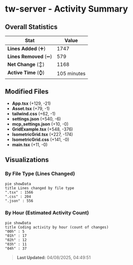 # tw-server - Activity Summary 

## Overall Statistics

| Stat                   | Value                                                             |
| ---------------------- | ----------------------------------------------------------------- |
| **Lines Added** (➕)   | 1747                                          |
| **Lines Removed** (➖) | 579                                        |
| **Net Change** (↕)    | 1168                |
| **Active Time** (⌚)   | 105 minutes |


## Modified Files
- **App.tsx** (+129, -21)
- **Asset.tsx** (+79, -1)
- **tailwind.css** (+62, -1)
- **settings.json** (+540, -6)
- **mcp_settings.json** (+10, -0)
- **GridExample.tsx** (+548, -376)
- **IsometricGrid.tsx** (+227, -174)
- **IsometricGrid.css** (+141, -0)
- **main.tsx** (+11, -0)

## Visualizations

### By File Type (Lines Changed)

```mermaid
pie showData
title Lines changed by file type
".tsx" : 1566
".css" : 204
".json" : 556
```

### By Hour (Estimated Activity Count)

```mermaid
pie showData
title Coding activity by hour (count of changes)
"00h" : 5
"01h" : 17
"02h" : 12
"03h" : 11
"04h" : 37
```


> **Last Updated:** 04/08/2025, 04:49:51